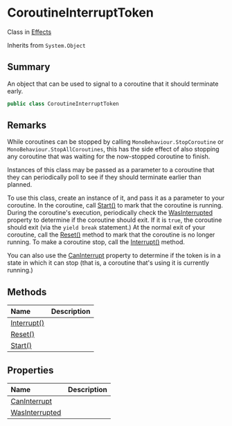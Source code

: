 # CoroutineInterruptToken

Class in [Effects](/api/csharp/yarn.unity.effects.md)

Inherits from `System.Object`

## Summary


An object that can be used to signal to a coroutine that it should
terminate early.


```csharp
public class CoroutineInterruptToken
```

## Remarks

<p>
While coroutines can be stopped by calling <code>MonoBehaviour.StopCoroutine</code> or <code>MonoBehaviour.StopAllCoroutines</code>, this has the side effect
of also stopping any coroutine that was waiting for the now-stopped
coroutine to finish.
</p> <p>
Instances of this class may be passed as a parameter to a coroutine
that they can periodically poll to see if they should terminate
earlier than planned.
</p> <p>
To use this class, create an instance of it, and pass it as a
parameter to your coroutine. In the coroutine, call <a href="yarn.unity.effects.coroutineinterrupttoken.start.md">Start()</a> to mark that the coroutine is running. During the
coroutine's execution, periodically check the <a href="yarn.unity.effects.coroutineinterrupttoken.wasinterrupted.md">WasInterrupted</a> property to determine if the coroutine
should exit. If it is <code>true</code>, the coroutine should
exit (via the <code>yield break</code> statement.) At the normal exit of
your coroutine, call the <a href="yarn.unity.effects.coroutineinterrupttoken.reset.md">Reset()</a> method to mark that the
coroutine is no longer running. To make a coroutine stop, call the
<a href="yarn.unity.effects.coroutineinterrupttoken.interrupt.md">Interrupt()</a> method.
</p> <p>
You can also use the <a href="yarn.unity.effects.coroutineinterrupttoken.caninterrupt.md">CanInterrupt</a> property to
determine if the token is in a state in which it can stop (that is,
a coroutine that's using it is currently running.)
</p>

## Methods

|Name|Description|
|:---|:---|
|[Interrupt()](/api/csharp/yarn.unity.effects.coroutineinterrupttoken.interrupt.md)||
|[Reset()](/api/csharp/yarn.unity.effects.coroutineinterrupttoken.reset.md)||
|[Start()](/api/csharp/yarn.unity.effects.coroutineinterrupttoken.start.md)||

## Properties

|Name|Description|
|:---|:---|
|[CanInterrupt](/api/csharp/yarn.unity.effects.coroutineinterrupttoken.caninterrupt.md)||
|[WasInterrupted](/api/csharp/yarn.unity.effects.coroutineinterrupttoken.wasinterrupted.md)||

